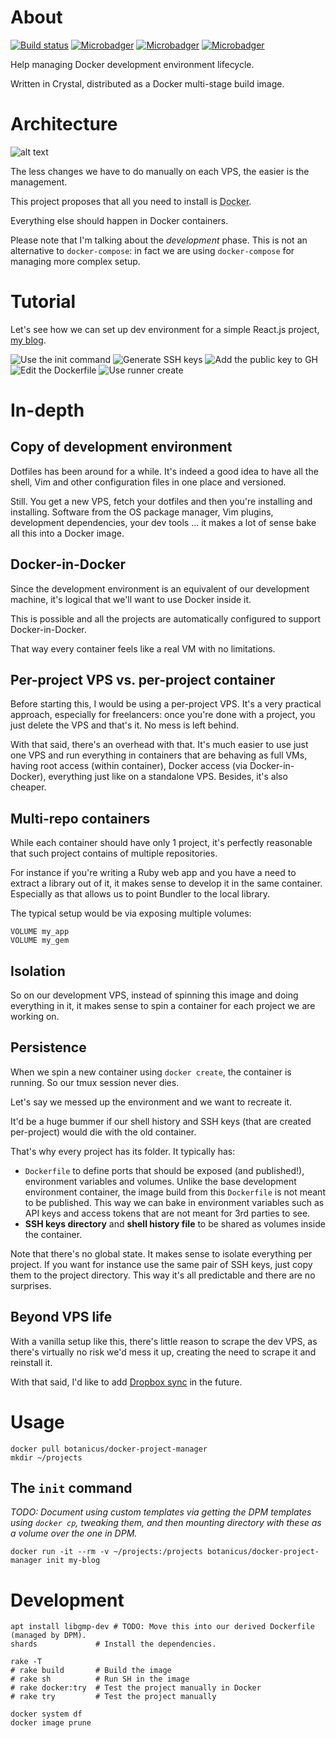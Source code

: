 # About

[![Build status][BS img]][Build status]
[![Microbadger][DH size img]][Microbadger]
[![Microbadger][DH version img]][Microbadger]
[![Microbadger][DH commit img]][Microbadger]

Help managing Docker development environment lifecycle.

Written in Crystal, distributed as a Docker multi-stage build image.

# Architecture

![alt text][architecture]

The less changes we have to do manually on each VPS, the easier is the management.

This project proposes that all you need to install is <abbr title="And Mosh if you're so inclined">Docker</abbr>.

Everything else should happen in Docker containers.

Please note that I'm talking about the _development_ phase. This is not an alternative to `docker-compose`: in fact we are using `docker-compose` for managing more complex setup.

# Tutorial

Let's see how we can set up dev environment for a simple React.js project, [my blog](https://github.com/botanicus/blog).

![Use the init command](https://raw.githubusercontent.com/botanicus/docker-project-manager/master/doc/1_init.jpg)
![Generate SSH keys](https://raw.githubusercontent.com/botanicus/docker-project-manager/master/doc/2_ssh-keygen.jpg)
![Add the public key to GH](https://raw.githubusercontent.com/botanicus/docker-project-manager/master/doc/3_add_to_gh_keys.jpg)
![Edit the Dockerfile](https://todo.com)
![Use runner create](https://raw.githubusercontent.com/botanicus/docker-project-manager/master/doc/4_runner_create.jpg)

# In-depth

## Copy of development environment

Dotfiles has been around for a while. It's indeed a good idea to have all the shell, Vim and other configuration files in one place and versioned.

Still. You get a new VPS, fetch your dotfiles and then you're installing and installing. Software from the OS package manager, Vim plugins, development dependencies, your dev tools ... it makes a lot of sense bake all this into a Docker image.

## Docker-in-Docker

Since the development environment is an equivalent of our development machine, it's logical that we'll want to use Docker inside it.

This is possible and all the projects are automatically configured to support Docker-in-Docker.

That way every container feels like a real VM with no limitations.

## Per-project VPS vs. per-project container

Before starting this, I would be using a per-project VPS. It's a very practical approach, especially for freelancers: once you're done with a project, you just delete the VPS and that's it. No mess is left behind.

With that said, there's an overhead with that. It's much easier to use just one VPS and run everything in containers that are behaving as full VMs, having root access (within container), Docker access (via Docker-in-Docker), everything just like on a standalone VPS. Besides, it's also cheaper.

## Multi-repo containers

While each container should have only 1 project, it's perfectly reasonable that such project contains of multiple repositories.

For instance if you're writing a Ruby web app and you have a need to extract a library out of it, it makes sense to develop it in the same container. Especially as that allows us to point Bundler to the local library.

The typical setup would be via exposing multiple volumes:

```
VOLUME my_app
VOLUME my_gem
```

## Isolation

So on our development VPS, instead of spinning this image and doing everything in it, it makes sense to spin a container for each project we are working on.

## Persistence

When we spin a new container using `docker create`, the container is running. So our tmux session never dies.

Let's say we messed up the environment and we want to recreate it.

It'd be a huge bummer if our shell history and SSH keys (that are created per-project) would die with the old container.

That's why every project has its folder. It typically has:

- `Dockerfile` to define ports that should be exposed (and published!), environment variables and volumes. Unlike the base development environment container, the image build from this `Dockerfile` is not meant to be published. This way we can bake in environment variables such as API keys and access tokens that are not meant for 3rd parties to see.
- **SSH keys directory** and **shell history file** to be shared as volumes inside the container.

Note that there's no global state. It makes sense to isolate everything per project. If you want for instance use the same pair of SSH keys, just copy them to the project directory. This way it's all predictable and there are no surprises.

## Beyond VPS life

With a vanilla setup like this, there's little reason to scrape the dev VPS, as there's virtually no risk we'd mess it up, creating the need to scrape it and reinstall it.

With that said, I'd like to add [Dropbox sync](https://github.com/botanicus/docker-project-manager/issues/7) in the future.

# Usage

```
docker pull botanicus/docker-project-manager
mkdir ~/projects
```

## The `init` command

_TODO: Document using custom templates via getting the DPM templates using `docker cp`, tweaking them, and then mounting directory with these as a volume over the one in DPM._

```
docker run -it --rm -v ~/projects:/projects botanicus/docker-project-manager init my-blog
```

# Development

```
apt install libgmp-dev # TODO: Move this into our derived Dockerfile (managed by DPM).
shards             # Install the dependencies.

rake -T
# rake build       # Build the image
# rake sh          # Run SH in the image
# rake docker:try  # Test the project manually in Docker
# rake try         # Test the project manually
```

```
docker system df
docker image prune
```

[Build status]: https://travis-ci.org/botanicus/docker-project-manager
[Microbadger]: https://microbadger.com/images/botanicus/docker-project-manager

[BS img]: https://travis-ci.org/botanicus/docker-project-manager.svg?branch=master
[DH size img]: https://images.microbadger.com/badges/image/botanicus/docker-project-manager.svg
[DH version img]: https://images.microbadger.com/badges/version/botanicus/docker-project-manager.svg
[DH commit img]: https://images.microbadger.com/badges/commit/botanicus/docker-project-manager.svg

[architecture]: https://raw.githubusercontent.com/botanicus/docker-project-manager/master/doc/architecture.jpg
